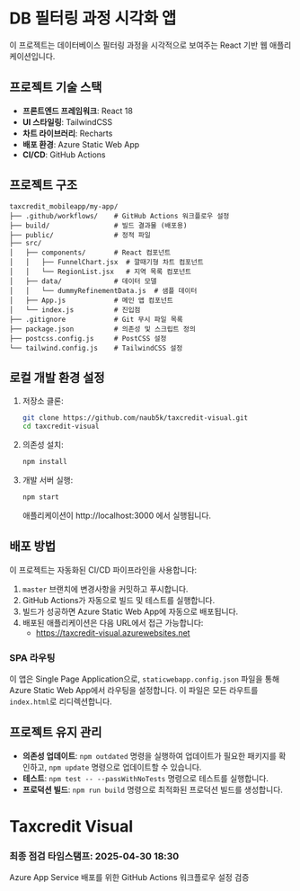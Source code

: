 # DB 필터링 과정 시각화 앱

이 프로젝트는 데이터베이스 필터링 과정을 시각적으로 보여주는 React 기반 웹 애플리케이션입니다.

## 프로젝트 기술 스택

- **프론트엔드 프레임워크**: React 18
- **UI 스타일링**: TailwindCSS
- **차트 라이브러리**: Recharts
- **배포 환경**: Azure Static Web App
- **CI/CD**: GitHub Actions

## 프로젝트 구조

```
taxcredit_mobileapp/my-app/
├── .github/workflows/    # GitHub Actions 워크플로우 설정
├── build/                # 빌드 결과물 (배포용)
├── public/               # 정적 파일
├── src/
│   ├── components/       # React 컴포넌트
│   │   ├── FunnelChart.jsx  # 깔때기형 차트 컴포넌트
│   │   └── RegionList.jsx   # 지역 목록 컴포넌트
│   ├── data/             # 데이터 모델
│   │   └── dummyRefinementData.js  # 샘플 데이터
│   ├── App.js            # 메인 앱 컴포넌트
│   └── index.js          # 진입점
├── .gitignore            # Git 무시 파일 목록
├── package.json          # 의존성 및 스크립트 정의
├── postcss.config.js     # PostCSS 설정
└── tailwind.config.js    # TailwindCSS 설정
```

## 로컬 개발 환경 설정

1. 저장소 클론:
   ```bash
   git clone https://github.com/naub5k/taxcredit-visual.git
   cd taxcredit-visual
   ```

2. 의존성 설치:
   ```bash
   npm install
   ```

3. 개발 서버 실행:
   ```bash
   npm start
   ```
   애플리케이션이 http://localhost:3000 에서 실행됩니다.

## 배포 방법

이 프로젝트는 자동화된 CI/CD 파이프라인을 사용합니다:

1. `master` 브랜치에 변경사항을 커밋하고 푸시합니다.
2. GitHub Actions가 자동으로 빌드 및 테스트를 실행합니다.
3. 빌드가 성공하면 Azure Static Web App에 자동으로 배포됩니다.
4. 배포된 애플리케이션은 다음 URL에서 접근 가능합니다:
   - https://taxcredit-visual.azurewebsites.net

### SPA 라우팅

이 앱은 Single Page Application으로, `staticwebapp.config.json` 파일을 통해 Azure Static Web App에서 라우팅을 설정합니다. 이 파일은 모든 라우트를 `index.html`로 리디렉션합니다.

## 프로젝트 유지 관리

- **의존성 업데이트**: `npm outdated` 명령을 실행하여 업데이트가 필요한 패키지를 확인하고, `npm update` 명령으로 업데이트할 수 있습니다.
- **테스트**: `npm test -- --passWithNoTests` 명령으로 테스트를 실행합니다.
- **프로덕션 빌드**: `npm run build` 명령으로 최적화된 프로덕션 빌드를 생성합니다.

# Taxcredit Visual

### 최종 점검 타임스탬프: 2025-04-30 18:30

Azure App Service 배포를 위한 GitHub Actions 워크플로우 설정 검증
